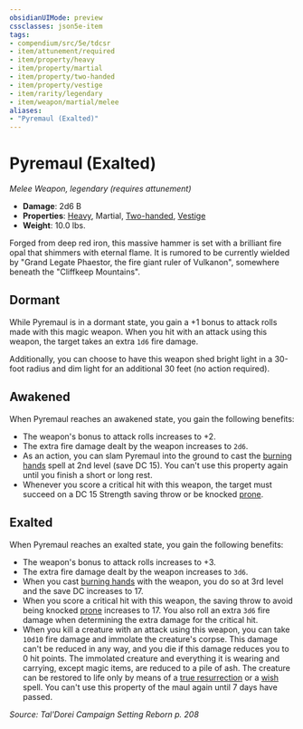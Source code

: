 ```yaml
---
obsidianUIMode: preview
cssclasses: json5e-item
tags:
- compendium/src/5e/tdcsr
- item/attunement/required
- item/property/heavy
- item/property/martial
- item/property/two-handed
- item/property/vestige
- item/rarity/legendary
- item/weapon/martial/melee
aliases: 
- "Pyremaul (Exalted)"
---
```

# Pyremaul (Exalted)
*Melee Weapon, legendary (requires attunement)*  

- **Damage**: 2d6 B
- **Properties**: [Heavy](/Systems/5e/rules/item-properties.md#Heavy), Martial, [Two-handed](/Systems/5e/rules/item-properties.md#Two-handed), [Vestige](/Systems/5e/rules/item-properties.md#Vestige)
- **Weight**: 10.0 lbs.

Forged from deep red iron, this massive hammer is set with a brilliant fire opal that shimmers with eternal flame. It is rumored to be currently wielded by "Grand Legate Phaestor, the fire giant ruler of Vulkanon", somewhere beneath the "Cliffkeep Mountains".

## Dormant

While Pyremaul is in a dormant state, you gain a +1 bonus to attack rolls made with this magic weapon. When you hit with an attack using this weapon, the target takes an extra `1d6` fire damage.

Additionally, you can choose to have this weapon shed bright light in a 30-foot radius and dim light for an additional 30 feet (no action required).

## Awakened

When Pyremaul reaches an awakened state, you gain the following benefits:

- The weapon's bonus to attack rolls increases to +2.  
- The extra fire damage dealt by the weapon increases to `2d6`.  
- As an action, you can slam Pyremaul into the ground to cast the [burning hands](/Systems/5e/spells/burning-hands.md) spell at 2nd level (save DC 15). You can't use this property again until you finish a short or long rest.  
- Whenever you score a critical hit with this weapon, the target must succeed on a DC 15 Strength saving throw or be knocked [prone](/Systems/5e/rules/conditions.md#prone).  

## Exalted

When Pyremaul reaches an exalted state, you gain the following benefits:

- The weapon's bonus to attack rolls increases to +3.  
- The extra fire damage dealt by the weapon increases to `3d6`.  
- When you cast [burning hands](/Systems/5e/spells/burning-hands.md) with the weapon, you do so at 3rd level and the save DC increases to 17.  
- When you score a critical hit with this weapon, the saving throw to avoid being knocked [prone](/Systems/5e/rules/conditions.md#prone) increases to 17. You also roll an extra `3d6` fire damage when determining the extra damage for the critical hit.  
- When you kill a creature with an attack using this weapon, you can take `10d10` fire damage and immolate the creature's corpse. This damage can't be reduced in any way, and you die if this damage reduces you to 0 hit points. The immolated creature and everything it is wearing and carrying, except magic items, are reduced to a pile of ash. The creature can be restored to life only by means of a [true resurrection](/Systems/5e/spells/true-resurrection.md) or a [wish](/Systems/5e/spells/wish.md) spell. You can't use this property of the maul again until 7 days have passed.  

*Source: Tal'Dorei Campaign Setting Reborn p. 208*